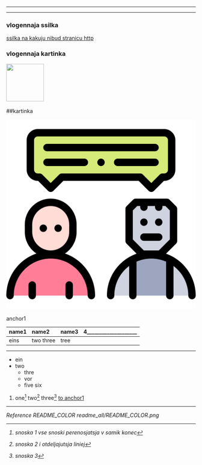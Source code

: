 

___
___
### vlogennaja ssilka
[ssilka na kakuju nibud stranicu http](https://ya.ru/?utm_referrer=https%3A%2F%2Fwww.google.com%2F)
### vlogennaja kartinka

<a href="https://www.komvik.de"> 
<img src="projekt_481_play_with_me/assets/icons/bot.png" width="100" height="100" />
</a>

##kartinka 

![kartinka](assets/icons/bot.png) 

<a id="anchor1">anchor1 </a>

name1|name2|name3|4____________________ |
:- |:- |:- |:-
 eins|two  three |tree

___
+ ein
+ two
    + thre
    * vor
    - five
     six

1. one[^1] two[^2] three[^3]
[to anchor1](#anchor1)


[^1]: snoska 1 vse snoski perenosjatsja v samik konec 

[^2]: snoska 2 i otdeljajutsja liniej 

[^3]: snoska 3 
***

<i>Reference  README_COLOR  readme_all/README_COLOR.png 

